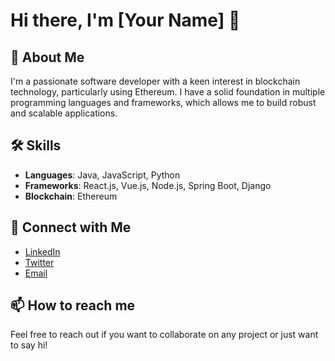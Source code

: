 # Hi there, I'm [Your Name] 👋

## 🚀 About Me
I'm a passionate software developer with a keen interest in blockchain technology, particularly using Ethereum. I have a solid foundation in multiple programming languages and frameworks, which allows me to build robust and scalable applications.

## 🛠️ Skills

- **Languages**: Java, JavaScript, Python
- **Frameworks**: React.js, Vue.js, Node.js, Spring Boot, Django
- **Blockchain**: Ethereum

## 🔗 Connect with Me

- [LinkedIn](https://www.linkedin.com/in/rajabu-shabani)
- [Twitter](https://twitter.com/Raj__dev)
- [Email](mailto:rajabujshabani@gmail.com)

## 📫 How to reach me
Feel free to reach out if you want to collaborate on any project or just want to say hi!
